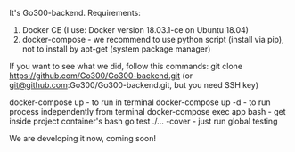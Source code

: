 It's Go300-backend. Requirements:
1) Docker CE (I use: Docker version 18.03.1-ce on Ubuntu 18.04)
2) docker-compose - we recommend to use python script (install via pip), not to install by apt-get (system package manager)

If you want to see what we did, follow this commands:
git clone https://github.com/Go300/Go300-backend.git (or git@github.com:Go300/Go300-backend.git, but you need SSH key)

docker-compose up - to run in terminal
docker-compose up -d - to run process independently from terminal
docker-compose exec app bash - get inside project container's bash
go test ./... -cover - just run global testing

We are developing it now, coming soon!